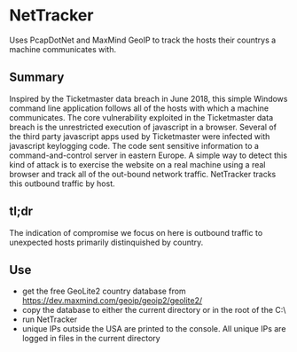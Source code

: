 # NetTracker
Uses PcapDotNet and MaxMind GeoIP to track the hosts their countrys a machine communicates with.

Summary
-------

Inspired by the Ticketmaster data breach in June 2018, this simple Windows command line application follows all of 
the hosts with which a machine communicates.  The core vulnerability exploited in the Ticketmaster data breach is the unrestricted
execution of javascript in a browser.  Several of the third party javascript apps used by Ticketmaster were infected
with javascript keylogging code.  The code sent sensitive information to a command-and-control server in eastern Europe. 
A simple way to detect this kind of attack is to exercise the website on a real machine using a real browser and track all 
of the out-bound network traffic.  NetTracker tracks this outbound traffic by host.

tl;dr
-----

The indication of compromise we focus on here is outbound traffic to unexpected hosts primarily distinquished by country.

Use
---

- get the free GeoLite2 country database from https://dev.maxmind.com/geoip/geoip2/geolite2/
- copy the database to either the current directory or in the root of the C:\
- run NetTracker
- unique IPs outside the USA are printed to the console. All unique IPs are logged in files in the
  current directory
  
